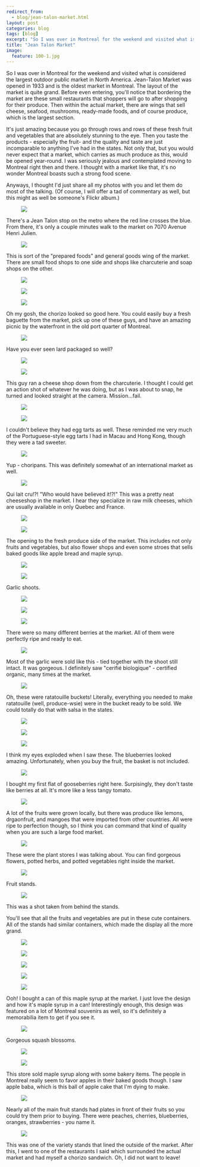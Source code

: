 ```yaml
---
redirect_from: 
  - blog/jean-talon-market.html
layout: post
categories: blog
tags: [blog]
excerpt: "So I was over in Montreal for the weekend and visited what is considered the largest outdoor public market in North America.  Jean Talon Market was opened in 1933 and is the oldest market in Montreal. It's just amazing because you go through rows and rows of these fresh fruit and vegetables that are absolutely stunning to the eye. "
title: "Jean Talon Market"
image:
  feature: 100-1.jpg
---
```


So I was over in Montreal for the weekend and visited what is considered the largest outdoor public market in North America.  Jean-Talon Market was opened in 1933 and is the oldest market in Montreal.  The layout of the market is quite grand.  Before even entering, you'll notice that bordering the market are  these small restaurants that shoppers will go to after shopping for their produce. Then within the actual market, there are wings that sell cheese, seafood, mushrooms, ready-made foods, and of course produce, which is the largest section.

It's just amazing because you go through rows and rows of these fresh fruit and vegetables that are absolutely stunning to the eye.  Then you taste the products - especially the fruit-  and the quality and taste are just incomparable to anything I've had in the states.  Not only that, but you would never expect that a market, which carries as much produce as this, would be opened year-round. I was seriously jealous and contemplated moving to Montreal right then and there. I  thought with a market like that, it's no wonder Montreal boasts such a strong food scene.

Anyways, I thought I'd just share all my photos with you and let them do most of the talking.   (Of course, I will offer a tad of commentary as well, but this might as well be someone's Flickr album.)  


<figure> <img src='/images/100-2a.jpg'> </figure>

There's a Jean Talon stop on the metro where the red line crosses the blue.  From there, it's only a couple minutes walk to the market on 7070 Avenue Henri Julien.

<figure> <img src='/images/100-2.jpg'> </figure>



This is sort of the "prepared foods" and general goods wing of the market.  There are small food shops to one side and shops like charcuterie and soap shops on the other.

<figure> <img src='/images/100-3.jpg'> </figure>

<figure> <img src='/images/100-4.jpg'> </figure>

<figure> <img src='/images/100-5.jpg'> </figure>

Oh my gosh, the chorizo looked so good here.  You could easily buy a fresh baguette from the market, pick up one of these guys, and have an amazing picnic by the waterfront in the old port quarter of Montreal.

<figure> <img src='/images/100-6.jpg'> </figure>

Have you ever seen lard packaged so well?

<figure> <img src='/images/100-7.jpg'> </figure>

<figure> <img src='/images/100-8.jpg'> </figure>

This guy ran a cheese shop down from the charcuterie.  I thought I could get an action shot of whatever he was doing, but as I was about to snap, he turned and looked straight at the camera.  Mission...fail.

<figure> <img src='/images/100-10.jpg'> </figure>

<figure> <img src='/images/100-11.jpg'> </figure>

I couldn't believe they had egg tarts as well.  These reminded me very much of the Portuguese-style egg tarts I had in Macau and Hong Kong, though they were a tad sweeter.

<figure> <img src='/images/100-12.jpg'> </figure>

Yup - choripans.  This was definitely somewhat of an international market as well.

<figure> <img src='/images/100-13.jpg'> </figure>

Qui lait cru!?!  "Who would have believed it!?!" This was a pretty neat cheeseshop in the market.  I hear they specialize in raw milk cheeses, which are usually available in only Quebec and France.

<figure> <img src='/images/100-14.jpg'> </figure>

<figure> <img src='/images/100-15.jpg'> </figure>



The opening to the fresh produce side of the market.  This includes not only fruits and vegetables, but also flower shops and even some stroes that sells baked goods like apple bread and maple syrup.

<figure> <img src='/images/100-1.jpg'> </figure>

<figure> <img src='/images/100-16a.jpg'> </figure>

Garlic shoots.  


<figure> <img src='/images/100-17.jpg'> </figure>

<figure> <img src='/images/100-18.jpg'> </figure>

<figure> <img src='/images/100-19.jpg'> </figure>

There were so many different berries at the market.  All of them were perfectly ripe and ready to eat.

<figure> <img src='/images/100-20.jpg'> </figure>

Most of the garlic were sold like this - tied together with the shoot still intact.  It was gorgeous.  I definitely saw "cerifié biologique" - certified organic, many times at the market.

<figure> <img src='/images/100-21.jpg'> </figure>

Oh, these were ratatouille buckets!  Literally, everything you needed to make ratatouille (well, produce-wsie) were in the bucket ready to be sold.  We could totally do that with salsa in the states.

<figure> <img src='/images/100-22.jpg'> </figure>

<figure> <img src='/images/100-23.jpg'> </figure>

<figure> <img src='/images/100-24.jpg'> </figure>

I think my eyes exploded when I saw these.  The blueberries looked amazing.  Unfortunately, when you buy the fruit, the basket is not included.

<figure> <img src='/images/100-25.jpg'> </figure>

I bought my first flat of gooseberries right here.  Surpisingly, they don't taste like berries at all.  It's more like a less tangy tomato.

<figure> <img src='/images/100-26.jpg'> </figure>

A lot of the fruits were grown locally, but there was produce like lemons, drgaonfruit, and mangoes that were imported from other countries.  All were ripe to perfection though, so I think you can command that kind of quality when you are such a large food market.

<figure> <img src='/images/100-27.jpg'> </figure>

These were the plant stores I was talking about.  You can find gorgeous flowers, potted herbs, and potted vegetables right inside the market.

<figure> <img src='/images/100-28.jpg'> </figure>

Fruit stands.

<figure> <img src='/images/100-29.jpg'> </figure>

This was a shot taken from behind the stands.


You'll see that all the fruits and vegetables are put in these cute containers.  All of the stands had similar containers, which made the display all the more grand.  

<figure> <img src='/images/100-30.jpg'> </figure>

<figure> <img src='/images/100-31.jpg'> </figure>

<figure> <img src='/images/100-32.jpg'> </figure>

<figure> <img src='/images/100-33.jpg'> </figure>

<figure> <img src='/images/100-34.jpg'> </figure>

Ooh!  I bought a can of this maple syrup at the market.  I just love the design and how it's maple syrup in a can!  Interestingly enough, this design was featured on a lot of Montreal souvenirs as well, so it's definitely a memorabilia item to get if you see it.

<figure> <img src='/images/100-35.jpg'> </figure>

Gorgeous squash blossoms.  

<figure> <img src='/images/100-36.jpg'> </figure>

<figure> <img src='/images/100-37.jpg'> </figure>

This store sold maple syrup along with some bakery items.  The people in Montreal really seem to favor apples in their baked goods though.  I saw apple baba, which is this ball of apple cake that I'm dying to make.

<figure> <img src='/images/100-38.jpg'> </figure>

Nearly all of the main fruit stands had plates in front of their fruits so you could try them prior to buying.  There were peaches, cherries, blueberries, oranges, strawberries - you name it.

<figure> <img src='/images/100-39.jpg'> </figure>

This was one of the variety stands that lined the outside of the market.  After this, I went to one of the restaurants I said which surrounded the actual market and had myself a chorizo sandwich.  Oh, I did not want to leave!
